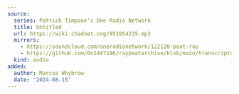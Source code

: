 ```yaml
---
source:
  series: Patrick Timpone's One Radio Network
  title: Untitled
  url: https://wiki.chadnet.org/951954235.mp3
  mirrors:
    - https://soundcloud.com/oneradionetwork/122120-peat-ray
    - https://github.com/0x2447196/raypeatarchive/blob/main/transcripts/12.21.20%20Peat%20Ray%20%5B951954235%5D.vtt
  kind: audio
added:
  author: Marcus Whybrow
  date: "2024-08-15"
---
```

